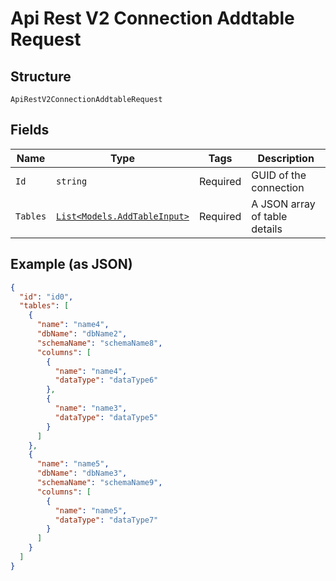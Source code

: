 
# Api Rest V2 Connection Addtable Request

## Structure

`ApiRestV2ConnectionAddtableRequest`

## Fields

| Name | Type | Tags | Description |
|  --- | --- | --- | --- |
| `Id` | `string` | Required | GUID of the connection |
| `Tables` | [`List<Models.AddTableInput>`](/doc/models/add-table-input.md) | Required | A JSON array of table details |

## Example (as JSON)

```json
{
  "id": "id0",
  "tables": [
    {
      "name": "name4",
      "dbName": "dbName2",
      "schemaName": "schemaName8",
      "columns": [
        {
          "name": "name4",
          "dataType": "dataType6"
        },
        {
          "name": "name3",
          "dataType": "dataType5"
        }
      ]
    },
    {
      "name": "name5",
      "dbName": "dbName3",
      "schemaName": "schemaName9",
      "columns": [
        {
          "name": "name5",
          "dataType": "dataType7"
        }
      ]
    }
  ]
}
```


